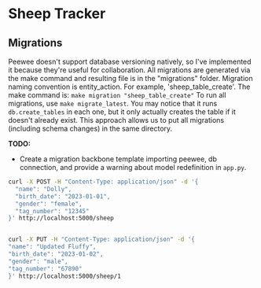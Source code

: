 # Sheep Tracker

## Migrations

Peewee doesn't support database versioning natively, so I've implemented it because they're useful for collaboration.
All migrations are generated via the make command and resulting file is in the "migrations" folder.
Migration naming convention is entity_action. For example, 'sheep_table_create'.
The make command is: `make migration "sheep_table_create"`
To run all migrations, use `make migrate_latest`. You may notice that it runs `db.create_tables` in each one, but it
only
actually creates the table if it doesn't already exist.
This approach allows us to put all migrations (including schema changes) in the same directory.

**TODO:**

- Create a migration backbone template importing peewee, db connection, and provide a warning about model redefinition
  in `app.py`.

```bash
curl -X POST -H "Content-Type: application/json" -d '{
  "name": "Dolly",
  "birth_date": "2023-01-01",
  "gender": "female",
  "tag_number": "12345"
}' http://localhost:5000/sheep


curl -X PUT -H "Content-Type: application/json" -d '{
"name": "Updated Fluffy",
"birth_date": "2023-01-02",
"gender": "male",
"tag_number": "67890"
}' http://localhost:5000/sheep/1

```